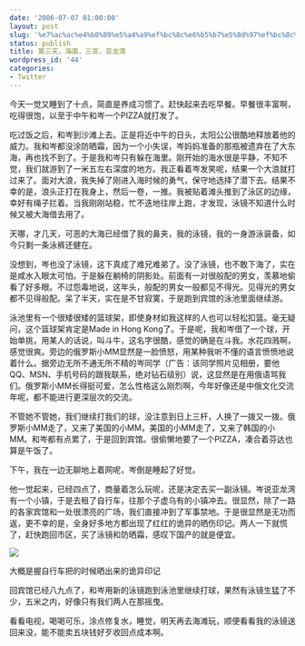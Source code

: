 ```yaml
---
date: '2006-07-07 01:00:00'
layout: post
slug: '%e7%ac%ac%e4%b8%89%e5%a4%a9%ef%bc%8c%e6%b5%b7%e5%8d%97%ef%bc%8c%e4%b8%89%e4%ba%9a%ef%bc%8c%e4%ba%9a%e9%be%99%e6%b9%be'
status: publish
title: 第三天，海南，三亚，亚龙湾
wordpress_id: '44'
categories:
- Twitter
---
```


今天一觉又睡到了十点，简直是养成习惯了。赶快起来去吃早餐。早餐很丰富啊，吃得很饱，以至于中午和岑一个PIZZA就打发了。


吃过饭之后，和岑到沙滩上去。正是将近中午的日头，太阳公公很酷地释放着他的威力。我和岑都没涂防晒霜，因为一个小失误，岑妈妈准备的那瓶被遗弃在了大东海，再也找不到了。于是我和岑只有躲在海里。刚开始的海水很是平静，不知不觉，我们就游到了一米五左右深度的地方。我正看着岑发笑呢，结果一个大浪就打过来了。面对大浪，我失掉了刚进入海时候的勇气，保守地选择了潜下去。结果不幸的是，浪头正打在我身上，然后一卷，一推。我被贴着滩头推到了泳区的边缘，幸好有绳子拦着。当我刚刚站稳，忙不迭地往岸上跑，才发现，泳镜不知道什么时候又被大海借去用了。


天哪，才几天，可恶的大海已经借了我的鼻夹，我的泳镜，我的一身游泳装备，如今只剩一条泳裤还健在。


没想到，岑也没了泳镜，这下真成了难兄难弟了。没了泳镜，也不敢下海了，实在是咸水入眼太可怕。于是躲在躺椅的阴影处。前面有一对很般配的男女，羡慕地偷看了好多眼。不过怨毒地说，这年头，般配的男女一般都见不得光。见得光的男女都不见得般配。呆了半天，实在是不甘寂寞，于是跑到宾馆的泳池里面继续游。


泳池里有一个很矮很矮的篮球架，即使身材如我这样的人也可以轻松扣篮。毫无疑问，这个篮球架肯定是Made in Hong Kong了。于是呢，我和岑借了一个球，开始单挑，用某人的话说，叫斗牛，这名字很酷，感觉的确是在斗我。水花四溅啊，感觉很爽。旁边的俄罗斯小MM显然是一脸愤怒，用某种我听不懂的语言愤愤地说着什么。据旁边无所不通无所不精的岑同学（广告：该同学照片见相册，要他QQ、MSN、手机号码的跟我联系，绝对钻石级别）说，这显然是在用俄语骂我们。俄罗斯小MM长得挺可爱，怎么性格这么刚烈啊，今年好像还是中俄文化交流年呢，都不能进行更深层次的交流。


不管她不管她，我们继续打我们的球，没注意到日上三杆，人换了一拨又一拨。俄罗斯小MM走了，又来了美国的小MM，美国的小MM走了，又来了韩国的小MM。和岑都有点累了，于是回到宾馆。很偷懒地要了一个PIZZA，凑合着芬达也算是午饭了。


下午，我在一边无聊地上着网呢，岑倒是睡起了好觉。


他一觉起来，已经四点了，商量着怎么玩呢，还是决定去买一副泳镜。岑说亚龙湾有一个小镇，于是去租了自行车，往那个子虚乌有的小镇冲去。很显然，除了一路的各家宾馆和一处很漂亮的广场，我们直接冲到了军事禁地。于是很显然是无功而返，更不幸的是，全身好多地方都出现了红红的诡异的晒伤印记。两人一下就慌了，赶快跑回市区，买了泳镜和防晒霜，感叹下国产的就是便宜。


[![](http://tk.files.storage.msn.com/x1pRTZV02Ww2pnGvrhyBzMu0IxiUOI6_o9c8j5CW91aIOaDtzcM8ihGudrj8lgFllgdLILuDRF8Df8fJyc6tLRRFst0G-om0qb_53c_NbiixxLq8rhZmSnQFiy-Yo3_FEXT)](http://tk.files.storage.msn.com/x1pRTZV02Ww2pnGvrhyBzMu0IxiUOI6_o9c8j5CW91aIOaDtzcM8ihGudrj8lgFllgdLILuDRF8Df8fJyc6tLRRFst0G-om0qb_53c_NbiixxLq8rhZmSnQFiy-Yo3_FEXT)


大概是握自行车把的时候晒出来的诡异印记


回宾馆已经八九点了，和岑用新的泳镜跑到泳池里继续打球，果然有泳镜生猛了不少，五米之内，好像只有我们两人在那摇曳。


看看电视，喝喝可乐，涂点修复水，睡觉，明天再去海滩玩，顺便看看我的泳镜送回来没，能不能卖五块钱好歹收回点成本啊。

